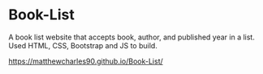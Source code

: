 # Book-List

A book list website that accepts book, author, and published year in a list. Used HTML, CSS, Bootstrap and JS to build.

https://matthewcharles90.github.io/Book-List/

